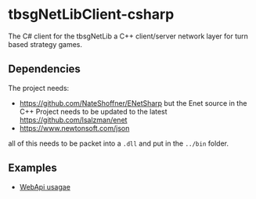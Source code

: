 # tbsgNetLibClient-csharp
The C# client for the  tbsgNetLib a C++ client/server network layer for turn based strategy games.

## Dependencies

The project needs: 

- https://github.com/NateShoffner/ENetSharp but the Enet source in the C++ Project needs to be updated to the latest https://github.com/lsalzman/enet
- https://www.newtonsoft.com/json

all of this needs to be packet into a `.dll` and put in the `../bin` folder.

## Examples

- [WebApi usagae](https://github.com/reptoads/tbsgNetLibClient-csharp/blob/master/Example/webapi.md)
